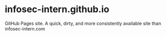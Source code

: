 # infosec-intern.github.io
GitHub Pages site. A quick, dirty, and more consistently available site than infosec-intern.com

